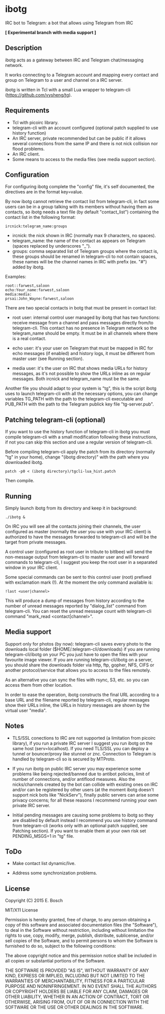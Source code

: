 
ibotg
=====

IRC bot to Telegram: a bot that allows using Telegram from IRC

**[ Experimental branch with media support ]**

Description
-----------

ibotg acts as a gateway between IRC and Telegram chat/messaging network.

It works connecting to a Telegram account and mapping every contact and
group on Telegram to a user and channel on a IRC server.

ibotg is written in Tcl with a small Lua wrapper to telegram-cli 
(https://github.com/vysheng/tg).

Requirements
-------------

* Tcl with picoirc library.
* telegram-cli with an account configured (optional patch supplied to use
  history function)
* An IRC server, private recommended but can be public if it allows several
  connections from the same IP and there is not nick collision nor flood
  problems.
* An IRC client.
* Some means to access to the media files (see media support section).

Configuration
-------------

For configuring ibotg complete the "config" file, it's self documented, the 
directives are in the format key=value.

By now ibotg cannot retrieve the contact list from telegram-cli, in fact
some users can be in a group talking with its members without having them as
contacts, so ibotg needs a text file (by default "contact_list") containing
the contact list in the following format:

    ircnick:telegram_name:groups

* ircnick: the nick shown in IRC (normally max 9 characters, no spaces).
* telegram_name: the name of the contact as appears on Telegram (spaces
  replaced by underscores "_").
* groups: comma separated list of Telegram groups where the contact is,
  these groups should be renamed in telegram-cli to not contain spaces,
  these names will be the channel names in IRC with prefix (ex.  "#") added
  by ibotg.

Examples:

    root::farwest,saloon
    echo:Your_name:farwest,saloon
    media:media:
    prsai:John_Wayne:farwest,saloon

There are two special contacts in botg that must be present in contact list:

* root user: internal control user managed by ibotg that has two functions:
  receive message from a channel and pass messages directly from/to
  telegram-cli. This contact has no presence in Telegram network so the
  telegram_name should be empty. It must be in all channels where there is
  a real contact.

* echo user: it's your user on Telegram that must be mapped in IRC for echo
  messages (if enabled) and history logs, it must be different from master
  user (see Running section).

* media user: it's the user on IRC that shows media URLs for history messages,
  as it's not possible to show the URLs inline as on regular messages. Both
  ircnick and telegram_name must be the same.

Another file you should adapt to your system is "tg", this is the script
ibotg uses to launch telegram-cli with all the necessary options, you can
change variables TG_PATH with the path to the telegram-cli executable and
PUB_PATH with the path to the Telegram publick key file "tg-server.pub".

Patching telegram-cli (optional)
--------------------------------

If you want to use the history function of telegram-cli in ibotg you must
compile telegram-cli with a small modification following these instructions,
if not you can skip this section and use a regular version of telegram-cli.

Before compiling telegram-cli apply the patch from its directory (normally
"tg" in your home), change "(ibotg directory)" with the path where you
downloaded ibotg.

    patch -p0 < (ibotg directory)/tgcli-lua_hist.patch

Then compile.

Running
-------

Simply launch ibotg from its directory and keep it in background:

    ./ibotg &

On IRC you will see all the contacts joining their channels, the user
configured as master (normally the user you use with your IRC client) is
authorized to have the messages forwarded to telegram-cli and will be the
target from private messages.

A control user (configured as root user in tribute to bitlbee) will send the
non-message output from telegram-cli to master user and will forward
commands to telegram-cli, I suggest you keep the root user in a separated
window in your IRC client.

Some special commands can be sent to this control user (root) prefixed with
exclamation mark (!). At the moment the only command available is:

    !last <user|channel>

This will produce a dump of messages from history according to the number of
unread messages reported by "dialog_list" command from telegram-cli. You can
reset the unread message count with telegram-cli command "mark_read
<contact|channel>".

Media support
-------------

Support only for photos (by now): telegram-cli saves every photo to the
downloads local folder ($HOME/.telegram-cli/downloads) if you are running
telegram-cli/ibotg on your PC you just have to open the files with your
favourite image viewer. If you are running telegram-cli/ibotg on a server,
you should share the downloads folder via http, ftp, gopher, NFS, CIFS or
another protocol/service that allows you to access to the files remotely.

As an alternative you can sync the files with rsync, S3, etc. so you can
access them from other location.

In order to ease the operation, ibotg constructs the final URL according to
a base URL and the filename reported by telegram-cli, regular messages show
their URLs inline, the URLs in history messages are shown by the virtual
user "media".

Notes
-----

* TLS/SSL conections to IRC are not supported (a limitation from picoirc
  library), if you run a private IRC server I suggest you run ibotg on the
  same host (serv=localhost). If you need TLS/SSL you can deploy a tunnel or
  bouncer/proxy like stunnel or znc.
  Connection to Telegram is handled by telegram-cli so is secured by
  MTProto.

* If you run ibotg on public IRC server you may experience some problems
  like being rejected/banned due to antibot policies, limit of number of
  connections, and/or antiflood measures. Also the nicks/channels created
  by the bot can collide with existing ones on IRC and/or can be registered
  by other users (at the moment ibotg doesn't support nick bots like
  "NickServ"), finally public servers can arise some privacy concerns; for
  all these reasons I recommend running your own private IRC server.

* Initial pending messages are causing some problems to ibotg so they are
  disabled by default instead I recommend you use history command from
  telegram-cli (works only with an optional patch supplied, see Patching
  section).  If you want to enable them at your own risk set PENDING_MSGS=1
  in "tg" file.

ToDo
----

* Make contact list dynamic/live.

* Address some synchronization problems.

License
-------

Copyright (C) 2015 E. Bosch

MIT/X11 License

Permission is hereby granted, free of charge, to any person obtaining
a copy of this software and associated documentation files (the
"Software"), to deal in the Software without restriction, including
without limitation the rights to use, copy, modify, merge, publish,
distribute, sublicense, and/or sell copies of the Software, and to
permit persons to whom the Software is furnished to do so, subject to
the following conditions:

The above copyright notice and this permission notice shall be
included in all copies or substantial portions of the Software.

THE SOFTWARE IS PROVIDED "AS IS", WITHOUT WARRANTY OF ANY KIND,
EXPRESS OR IMPLIED, INCLUDING BUT NOT LIMITED TO THE WARRANTIES OF
MERCHANTABILITY, FITNESS FOR A PARTICULAR PURPOSE AND NONINFRINGEMENT. 
IN NO EVENT SHALL THE AUTHORS OR COPYRIGHT HOLDERS BE LIABLE FOR ANY
CLAIM, DAMAGES OR OTHER LIABILITY, WHETHER IN AN ACTION OF CONTRACT,
TORT OR OTHERWISE, ARISING FROM, OUT OF OR IN CONNECTION WITH THE
SOFTWARE OR THE USE OR OTHER DEALINGS IN THE SOFTWARE.
